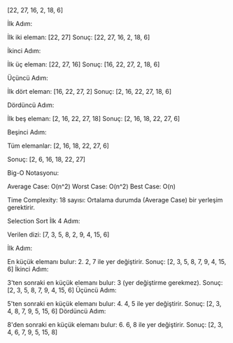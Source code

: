  [22, 27, 16, 2, 18, 6]

İlk Adım:

İlk iki eleman: [22, 27]
Sonuç: [22, 27, 16, 2, 18, 6]

İkinci Adım:

İlk üç eleman: [22, 27, 16]
Sonuç: [16, 22, 27, 2, 18, 6]

Üçüncü Adım:

İlk dört eleman: [16, 22, 27, 2]
Sonuç: [2, 16, 22, 27, 18, 6]

Dördüncü Adım:

İlk beş eleman: [2, 16, 22, 27, 18]
Sonuç: [2, 16, 18, 22, 27, 6]

Beşinci Adım:

Tüm elemanlar: [2, 16, 18, 22, 27, 6]

Sonuç: [2, 6, 16, 18, 22, 27]

Big-O Notasyonu:

Average Case: O(n^2)
Worst Case: O(n^2)
Best Case: O(n)

Time Complexity:
18 sayısı: Ortalama durumda (Average Case) bir yerleşim gerektirir.

Selection Sort İlk 4 Adım:

Verilen dizi: [7, 3, 5, 8, 2, 9, 4, 15, 6]

İlk Adım:

En küçük elemanı bulur: 2.
2, 7 ile yer değiştirir.
Sonuç: [2, 3, 5, 8, 7, 9, 4, 15, 6]
İkinci Adım:

3'ten sonraki en küçük elemanı bulur: 3 (yer değiştirme gerekmez).
Sonuç: [2, 3, 5, 8, 7, 9, 4, 15, 6]
Üçüncü Adım:

5'ten sonraki en küçük elemanı bulur: 4.
4, 5 ile yer değiştirir.
Sonuç: [2, 3, 4, 8, 7, 9, 5, 15, 6]
Dördüncü Adım:

8'den sonraki en küçük elemanı bulur: 6.
6, 8 ile yer değiştirir.
Sonuç: [2, 3, 4, 6, 7, 9, 5, 15, 8]
